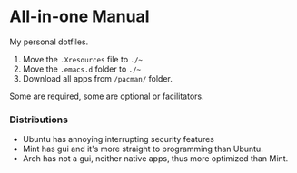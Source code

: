 # All-in-one Manual
My personal dotfiles.

1. Move the `.Xresources` file to `./~`
2. Move the `.emacs.d` folder to `./~`
3. Download all apps from `/pacman/` folder.

Some are required, some are optional or facilitators.

### Distributions
- Ubuntu has annoying interrupting security features
- Mint has gui and it's more straight to programming than Ubuntu.
- Arch has not a gui, neither native apps, thus more optimized than Mint.
